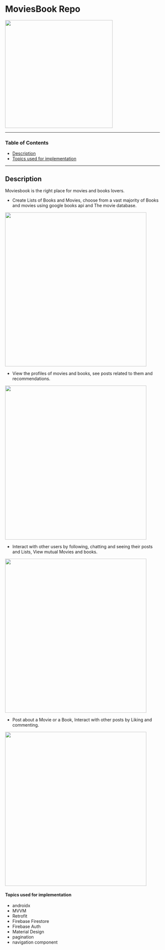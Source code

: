 # MoviesBook Repo

<img src="https://user-images.githubusercontent.com/57041674/100159423-6fd3a900-2eb6-11eb-8227-46440ed58821.jpg" width="350" height="350">



---

### Table of Contents

- [Description](#description)
- [Topics used for implementation](#topics-used-for-implementation)
---

## Description

Moviesbook is the right place for movies and books lovers.

- Create Lists of Books and Movies, choose from a vast majority of Books and movies using google books api and The movie database.
<img src="https://user-images.githubusercontent.com/57041674/119542787-36f68d00-bd90-11eb-898a-707de0d883b4.jpg" width="460" height="500">

- View the profiles of movies and books, see posts related to them and recommendations.

<img src="https://user-images.githubusercontent.com/57041674/116828148-31e15c00-ab9d-11eb-8a58-a77095174335.png" width="460" height="500">

- Interact with other users by following, chatting and seeing their posts and Lists, View mutual Movies and books.
<img src="https://user-images.githubusercontent.com/57041674/116828225-a6b49600-ab9d-11eb-98c7-1f94c9b96cfd.png" width="460" height="500">


- Post about a Movie or a Book, Interact with other posts by Liking and commenting.

<img src="https://user-images.githubusercontent.com/57041674/116828316-34908100-ab9e-11eb-884a-dbc0fadc8de0.png" width="460" height="500">



#### Topics used for implementation

- androidx
- MVVM
- Retrofit
- Firebase Firestore
- Firebase Auth
- Material Design
- pagination
- navigation component

